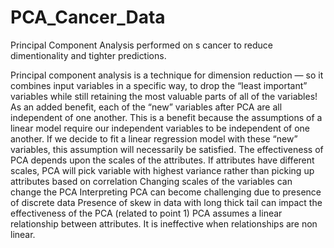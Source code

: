 # PCA_Cancer_Data
Principal Component Analysis performed on s cancer to reduce dimentionality and tighter predictions.

Principal component analysis is a technique for dimension reduction — so it combines input variables in a specific way, to drop the “least important” variables while still retaining the most valuable parts of all of the variables! As an added benefit, each of the “new” variables after PCA are all independent of one another. This is a benefit because the assumptions of a linear model require our independent variables to be independent of one another. If we decide to fit a linear regression model with these “new” variables, this assumption will necessarily be satisfied.
The effectiveness of PCA depends upon the scales of the attributes. If attributes have different scales, PCA will pick variable with highest variance rather than picking up attributes based on correlation Changing scales of the variables can change the PCA Interpreting PCA can become challenging due to presence of discrete data Presence of skew in data with long thick tail can impact the effectiveness of the PCA (related to point 1) PCA assumes a linear relationship between attributes. It is ineffective when relationships are non linear.

